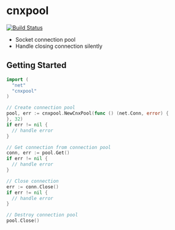 # cnxpool
[![Build Status](https://travis-ci.org/xsdb/cnxpool.svg?branch=master)](https://travis-ci.org/xsdb/cnxpool)

- Socket connection pool
- Handle closing connection silently

## Getting Started
```go
import (
  "net"
  "cnxpool"
)
```

```go
// Create connection pool
pool, err := cnxpool.NewCnxPool(func () (net.Conn, error) {
}, 32)
if err != nil {
  // handle error
}

// Get connection from connection pool
conn, err := pool.Get()
if err != nil {
  // handle error
}

// Close connection
err := conn.Close()
if err != nil {
  // handle error
}

// Destroy connection pool
pool.Close()
```
